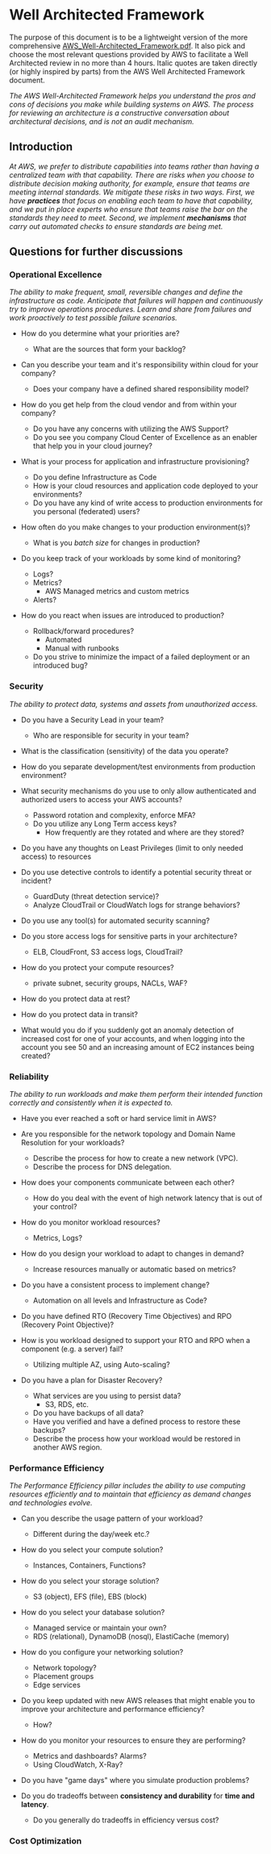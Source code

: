 # Well Architected Framework

The purpose of this document is to be a lightweight version of the more comprehensive [AWS_Well-Architected_Framework.pdf][1]. It also pick and choose the most relevant questions provided by AWS to facilitate a Well Architected review in no more than 4 hours. Italic quotes are taken directly (or highly inspired by parts) from the AWS Well Architected Framework document.

*The AWS Well-Architected Framework helps you understand the pros and cons of decisions you make while building systems on AWS. The process for reviewing an architecture is a constructive conversation about architectural decisions, and is not an audit mechanism.*


## Introduction
*At AWS, we prefer to distribute capabilities into teams rather than having a centralized team with that capability. There are risks when you choose to distribute decision making authority, for example, ensure that teams are meeting internal standards. We mitigate these risks in two ways. First, we have **practices** that focus on enabling each team to have that capability, and we put in place experts who ensure that teams raise
the bar on the standards they need to meet. Second, we implement **mechanisms** that carry out automated checks to ensure standards are being met.*


## Questions for further discussions

### Operational Excellence
*The ability to make frequent, small, reversible changes and define the infrastructure as code. Anticipate that failures will happen and continuously try to improve operations procedures. Learn and share from failures and work proactively to test possible failure scenarios.*

- How do you determine what your priorities are?
    - What are the sources that form your backlog?

- Can you describe your team and it's responsibility within cloud for your company?
    - Does your company have a defined shared responsibility model?

- How do you get help from the cloud vendor and from within your company?
    - Do you have any concerns with utilizing the AWS Support?
    - Do you see you company Cloud Center of Excellence as an enabler that help you in your cloud journey?

- What is your process for application and infrastructure provisioning?
    - Do you define Infrastructure as Code
    - How is your cloud resources and application code deployed to your environments?
    - Do you have any kind of write access to production environments for you personal (federated) users?
        
- How often do you make changes to your production environment(s)?
    - What is you *batch size* for changes in production?

- Do you keep track of your workloads by some kind of monitoring?
    - Logs? 
    - Metrics?
        - AWS Managed metrics and custom metrics
    - Alerts?

- How do you react when issues are introduced to production?
    - Rollback/forward procedures?
        - Automated
        - Manual with runbooks
    - Do you strive to minimize the impact of a failed deployment or an introduced bug?



### Security
*The ability to protect data, systems and assets from unauthorized access.*

- Do you have a Security Lead in your team?
    - Who are responsible for security in your team?

- What is the classification (sensitivity) of the data you operate?

- How do you separate development/test environments from production environment?

- What security mechanisms do you use to only allow authenticated and authorized users to access your AWS accounts?
    - Password rotation and complexity, enforce MFA?
    - Do you utilize any Long Term access keys?
        - How frequently are they rotated and where are they stored?

- Do you have any thoughts on Least Privileges (limit to only needed access) to resources

- Do you use detective controls to identify a potential security threat or incident?
    - GuardDuty (threat detection service)?
    - Analyze CloudTrail or CloudWatch logs for strange behaviors?

- Do you use any tool(s) for automated security scanning?

- Do you store access logs for sensitive parts in your architecture?
    - ELB, CloudFront, S3 access logs, CloudTrail?

- How do you protect your compute resources?
    - private subnet, security groups, NACLs, WAF?

- How do you protect data at rest?

- How do you protect data in transit?

- What would you do if you suddenly got an anomaly detection of increased cost for one of your accounts, and when logging into the account you see 50 and an increasing amount of EC2 instances being created?


### Reliability
*The ability to run workloads and make them perform their intended function correctly and consistently when it is expected to.*

- Have you ever reached a soft or hard service limit in AWS?

- Are you responsible for the network topology and Domain Name Resolution for your workloads?
    - Describe the process for how to create a new network (VPC).
    - Describe the process for DNS delegation.

- How does your components communicate between each other?
    - How do you deal with the event of high network latency that is out of your control?

- How do you monitor workload resources? 
    - Metrics, Logs?
- How do you design your workload to adapt to changes in demand?
    - Increase resources manually or automatic based on metrics?

- Do you have a consistent process to implement change?
    - Automation on all levels and Infrastructure as Code?

- Do you have defined RTO (Recovery Time Objectives) and RPO (Recovery Point Objective)?

- How is you workload designed to support your RTO and RPO when a component (e.g. a server) fail?
    - Utilizing multiple AZ, using Auto-scaling?

- Do you have a plan for Disaster Recovery?
    - What services are you using to persist data?
        - S3, RDS, etc.
    - Do you have backups of all data?
    - Have you verified and have a defined process to restore these backups?
    - Describe the process how your workload would be restored in another AWS region.




### Performance Efficiency
*The Performance Efficiency pillar includes the ability to use computing resources efficiently and to maintain that efficiency as demand changes and technologies evolve.*

- Can you describe the usage pattern of your workload?
    - Different during the day/week etc.?

- How do you select your compute solution?
    - Instances, Containers, Functions?

- How do you select your storage solution?
    - S3 (object), EFS (file), EBS (block)

- How do you select your database solution?
    - Managed service or maintain your own?
    - RDS (relational), DynamoDB (nosql), ElastiCache (memory)

- How do you configure your networking solution?
    - Network topology?
    - Placement groups
    - Edge services

- Do you keep updated with new AWS releases that might enable you to improve your architecture and performance efficiency?
    - How?

- How do you monitor your resources to ensure they are performing?
    - Metrics and dashboards? Alarms?
    - Using CloudWatch, X-Ray?

- Do you have "game days" where you simulate production problems?

- Do you do tradeoffs between **consistency and durability** for **time and latency**.
    - Do you generally do tradeoffs in efficiency versus cost? 


### Cost Optimization



[1]: https://d1.awsstatic.com/whitepapers/architecture/AWS_Well-Architected_Framework.pdf
